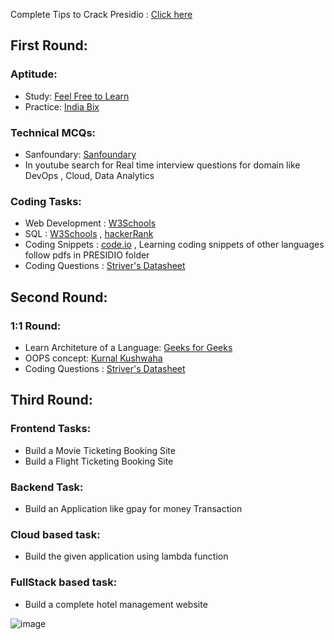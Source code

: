
Complete Tips to Crack Presidio : [Click here](https://youtu.be/slboC5N5Sxs?feature=shared)

## First Round:
### Aptitude:
- Study: [Feel Free to Learn](https://www.feelfreetolearn.com/)
- Practice: [India Bix](https://www.indiabix.com/)

### Technical MCQs:
- Sanfoundary: [Sanfoundary](https://www.sanfoundry.com/)
- In youtube search for Real time interview questions for domain like DevOps , Cloud, Data Analytics
### Coding Tasks:
- Web Development : [W3Schools](https://www.w3schools.com/)
- SQL : [W3Schools](https://www.w3schools.com/) , [hackerRank](https://www.hackerrank.com/)
- Coding Snippets : [code.io](https://youtube.com/playlist?list=PLhP5RsB7fhE3h5MvxjC2MHPbCjcL_8-e5&feature=shared) , Learning coding snippets of other languages follow pdfs in PRESIDIO folder
- Coding Questions : [Striver's Datasheet](https://takeuforward.org/interviews/strivers-sde-sheet-top-coding-interview-problems/)

## Second Round:
### 1:1 Round:
- Learn Architeture of a Language: [Geeks for Geeks](https://www.geeksforgeeks.org/)
- OOPS concept: [Kurnal Kushwaha](https://youtube.com/playlist?list=PL9gnSGHSqcno1G3XjUbwzXHL8_EttOuKk&feature=shared)
- Coding Questions : [Striver's Datasheet](https://takeuforward.org/interviews/strivers-sde-sheet-top-coding-interview-problems/)

## Third Round:
### Frontend Tasks:
  - Build a Movie Ticketing Booking Site
  - Build a Flight Ticketing Booking Site

### Backend Task:
  - Build an Application like gpay for money Transaction

### Cloud based task:
  - Build the given application using lambda function

### FullStack based task:
  - Build a complete hotel management website

![image](https://github.com/JatinKishore/Placment_Preparation/assets/122717391/e05349fb-27db-4362-8b89-2725522a1719)


  
